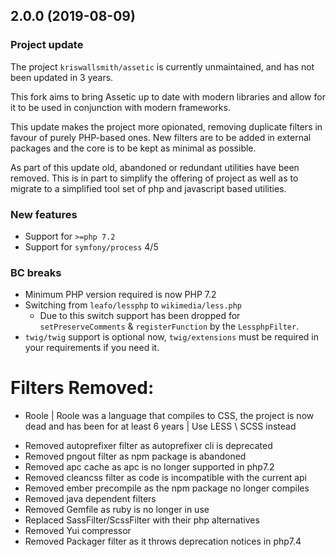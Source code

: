 2.0.0 (2019-08-09)
------------------

### Project update

The project `kriswallsmith/assetic` is currently unmaintained, and has not been
updated in 3 years.

This fork aims to bring Assetic up to date with modern libraries and allow for it
to be used in conjunction with modern frameworks.

This update makes the project more opionated, removing duplicate filters in favour of
purely PHP-based ones. New filters are to be added in external packages and the core
is to be kept as minimal as possible.

As part of this update old, abandoned or redundant utilities have been removed.
This is in part to simplify the offering of project as well as to migrate to
a simplified tool set of php and javascript based utilities.

### New features

* Support for `>=php 7.2`
* Support for `symfony/process` 4/5

### BC breaks

- Minimum PHP version required is now PHP 7.2
- Switching from `leafo/lessphp` to `wikimedia/less.php`
    - Due to this switch support has been dropped for `setPreserveComments` & `registerFunction` by the `LessphpFilter`.
- `twig/twig` support is optional now, `twig/extensions` must be required in your requirements if you need it.

# Filters Removed:
- Roole | Roole was a language that compiles to CSS, the project is now dead and has been for at least 6 years | Use LESS \ SCSS instead


* Removed autoprefixer filter as autoprefixer cli is deprecated
* Removed pngout filter as npm package is abandoned
* Removed apc cache as apc is no longer supported in php7.2
* Removed cleancss filter as code is incompatible with the current api
* Removed ember precompile as the npm package no longer compiles
* Removed java dependent filters
* Removed Gemfile as ruby is no longer in use
* Replaced SassFilter/ScssFilter with their php alternatives
* Removed Yui compressor
* Removed Packager filter as it throws deprecation notices in php7.4

